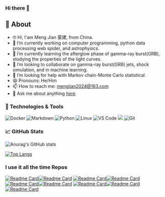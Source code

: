  ### Hi there 👋

## 🚀 About 
- 🤓 Hi, I'am Meng Jian 蒙建, from China.
- 🔭 I’m currently working on computer programming, python data processing web spider, and astrophysics.
- 🌱 I’m currently learning the afterglow phase of gamma-ray burst(GRB), studying the properties of the light curves.
- 👯 I’m looking to collaborate on gamma-ray burst(GRB) jets, shock simulation, and in machine learning.
- 🤔 I’m looking for help with Markov chain-Monte Carlo statistical.
- 😄 Pronouns: He/Him
- 📫 How to reach me: <mengjian2024@163.com>
- 💬 Ask me about anything *[here](https://www.cnblogs.com/)*.

### 🔧 Technologies & Tools
![Docker](https://img.shields.io/badge/-Docker-blue?style=flat-circle&logo=Docker)
![Markdown](https://img.shields.io/badge/-Markdown-black?style=flat-circle&logo=markdown)
![Python](https://img.shields.io/badge/-Python-yellow?style=flat-circle&logo=Python)
![Linux](https://img.shields.io/badge/-Linux-gray?style=flat-circle&logo=Linux)
![VS Code](https://img.shields.io/badge/-VSCode-blue?style=flat-circle&logo=VSCode)
![](https://img.shields.io/badge/-GitHub-black?style=flat-circle&logo=GitHub)
![Git](https://img.shields.io/badge/-Git-yellow?style=flat-circle&logo=git)

 ### 📈 GitHub Stats
![Anurag's GitHub stats](https://github-readme-stats.vercel.app/api?username=mengjian2024&show_icons=true&theme=dark)

[![Top Langs](https://github-readme-stats.vercel.app/api/top-langs/?username=mengjian2024&layout=compact)](https://github.com/anuraghazra/github-readme-stats)

### I use it all the time Repos
[![Readme Card](https://github-readme-stats.vercel.app/api/pin/?username=mengjian2024&repo=popsynth&theme=dark&show_icons=true)](https://github.com/mengjian2024/popsynth)[![Readme Card](https://github-readme-stats.vercel.app/api/pin/?username=mengjian2024&repo=threeML&theme=dark&show_icons=true)](https://github.com/mengjian2024/threeML)
[![Readme Card](https://github-readme-stats.vercel.app/api/pin/?username=mengjian2024&repo=computational_astrophysics&theme=dark&show_icons=true)](https://github.com/mengjian2024/computational_astrophysics)[![Readme Card](https://github-readme-stats.vercel.app/api/pin/?username=mengjian2024&repo=Swift-Analysis&theme=dark&show_icons=true)](https://github.com/mengjian2024/Swift-Analysis )
[![Readme Card](https://github-readme-stats.vercel.app/api/pin/?username=mengjian2024&repo=scientific_python_notebooks&theme=dark&show_icons=true)](https://github.com/mengjian2024/scientific_python_notebooks)[![Readme Card](https://github-readme-stats.vercel.app/api/pin/?username=mengjian2024&repo=Probabilistic-Programming-and-Bayesian-Methods-for-Hackers&theme=dark&show_icons=true)](https://github.com/mengjian2024/Probabilistic-Programming-and-Bayesian-Methods-for-Hackers)
[![Readme Card](https://github-readme-stats.vercel.app/api/pin/?username=mengjian2024&repo=astromodels&theme=dark&show_icons=true)](https://github.com/mengjian2024/astromodels)[![Readme Card](https://github-readme-stats.vercel.app/api/pin/?username=mengjian2024&repo=live_docs&theme=dark&show_icons=true)](https://github.com/mengjian2024/live_docs)  [![Readme Card](https://github-readme-stats.vercel.app/api/pin/?username=mengjian2024&repo=live_docs&theme=dark&show_icons=true)](https://github.com/mengjian2024/live_docs) 
